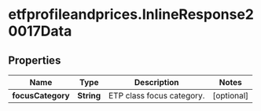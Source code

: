 # etfprofileandprices.InlineResponse20017Data

## Properties

Name | Type | Description | Notes
------------ | ------------- | ------------- | -------------
**focusCategory** | **String** | ETP class focus category. | [optional] 


